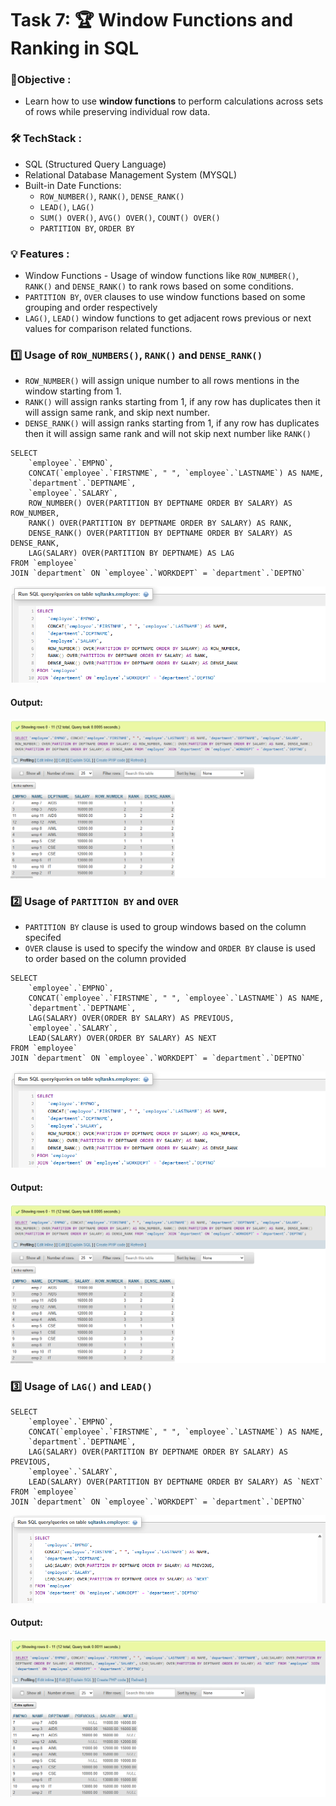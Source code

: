 
# Task 7: 🏆 Window Functions and Ranking in SQL

### 🎯Objective :

- Learn how to use **window functions** to perform calculations across sets of rows while preserving individual row data.


###  🛠️ TechStack :

- SQL (Structured Query Language)
- Relational Database Management System (MYSQL)
- Built-in Date Functions:
  - `ROW_NUMBER()`, `RANK()`, `DENSE_RANK()`
  - `LEAD()`, `LAG()`
  - `SUM() OVER()`, `AVG() OVER()`, `COUNT() OVER()`
  - `PARTITION BY`, `ORDER BY`

### 💡 Features :

- Window Functions - Usage of window functions like `ROW_NUMBER()`, `RANK()` and `DENSE_RANK()` to rank rows based on some conditions.
- `PARTITION BY`, `OVER` clauses to use window functions based on some grouping and order respectively
- `LAG()`,  `LEAD()` window functions to get adjacent rows previous or next values for comparison related functions.
 

### 1️⃣ Usage of `ROW_NUMBERS()`, `RANK()` and `DENSE_RANK()`

- `ROW_NUMBER()` will assign unique number to all rows mentions in the window starting from 1.
- `RANK()` will assign ranks starting from 1, if any row has duplicates then it will assign same rank, and skip next number.
- `DENSE_RANK()` will assign ranks starting from 1, if any row has duplicates then it will assign same rank and will not skip next number like `RANK()`

```
SELECT 
	`employee`.`EMPNO`,
	CONCAT(`employee`.`FIRSTNME`, " ", `employee`.`LASTNAME`) AS NAME,
    `department`.`DEPTNAME`,
    `employee`.`SALARY`,
    ROW_NUMBER() OVER(PARTITION BY DEPTNAME ORDER BY SALARY) AS ROW_NUMBER,
    RANK() OVER(PARTITION BY DEPTNAME ORDER BY SALARY) AS RANK,
    DENSE_RANK() OVER(PARTITION BY DEPTNAME ORDER BY SALARY) AS DENSE_RANK,
    LAG(SALARY) OVER(PARTITION BY DEPTNAME) AS LAG
FROM `employee`
JOIN `department` ON `employee`.`WORKDEPT` = `department`.`DEPTNO`
```

![View 1](./images/image1.png)

#### Output: 

![View 2](./images/image2.png)


### 2️⃣ Usage of `PARTITION BY` and `OVER`

- `PARTITION BY` clause is used to group windows based on the column specifed 
- `OVER` clause is used to specify the window and `ORDER BY` clause is used to order based on the column provided

```
SELECT 
	`employee`.`EMPNO`,
	CONCAT(`employee`.`FIRSTNME`, " ", `employee`.`LASTNAME`) AS NAME,
    `department`.`DEPTNAME`,
    LAG(SALARY) OVER(ORDER BY SALARY) AS PREVIOUS,
    `employee`.`SALARY`,
	LEAD(SALARY) OVER(ORDER BY SALARY) AS NEXT
FROM `employee`
JOIN `department` ON `employee`.`WORKDEPT` = `department`.`DEPTNO`
```

![View 3](./images/image1.png)

#### Output:

![View 4](./images/image2.png)


### 3️⃣ Usage of `LAG()` and `LEAD()`

```
SELECT 
	`employee`.`EMPNO`,
	CONCAT(`employee`.`FIRSTNME`, " ", `employee`.`LASTNAME`) AS NAME,
    `department`.`DEPTNAME`,
    LAG(SALARY) OVER(PARTITION BY DEPTNAME ORDER BY SALARY) AS PREVIOUS,
    `employee`.`SALARY`,
	LEAD(SALARY) OVER(PARTITION BY DEPTNAME ORDER BY SALARY) AS `NEXT`
FROM `employee`
JOIN `department` ON `employee`.`WORKDEPT` = `department`.`DEPTNO`
```
![View 5](./images/image3.png)

#### Output:

![View 6](./images/image4.png)
